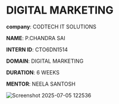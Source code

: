 # DIGITAL MARKETING 

**company**: CODTECH IT SOLUTIONS

**NAME**: P.CHANDRA SAI

**INTERN ID**: CTO6DN1514

**DOMAIN**: DIGITAL MARKETING 

**DURATION**: 6 WEEKS 

**MENTOR**: NEELA SANTOSH

![Screenshot 2025-07-05 122536](https://github.com/user-attachments/assets/2e72854b-a1ea-4ae6-92e0-e83f07ac4a62)
